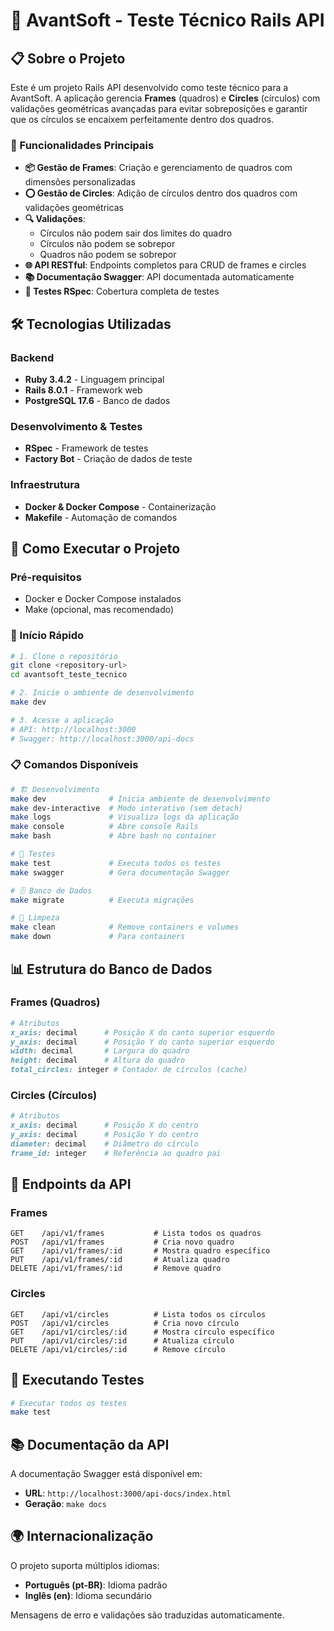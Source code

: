 # 🎯 AvantSoft - Teste Técnico Rails API

## 📋 Sobre o Projeto

Este é um projeto Rails API desenvolvido como teste técnico para a AvantSoft. A aplicação gerencia **Frames** (quadros) e **Circles** (círculos) com validações geométricas avançadas para evitar sobreposições e garantir que os círculos se encaixem perfeitamente dentro dos quadros.

### 🎨 Funcionalidades Principais

- **📦 Gestão de Frames**: Criação e gerenciamento de quadros com dimensões personalizadas
- **⭕ Gestão de Circles**: Adição de círculos dentro dos quadros com validações geométricas
- **🔍 Validações**: 
  - Círculos não podem sair dos limites do quadro
  - Círculos não podem se sobrepor
  - Quadros não podem se sobrepor
- **🌐 API RESTful**: Endpoints completos para CRUD de frames e circles
- **📚 Documentação Swagger**: API documentada automaticamente
- **🧪 Testes RSpec**: Cobertura completa de testes

## 🛠️ Tecnologias Utilizadas

### **Backend**
- **Ruby 3.4.2** - Linguagem principal
- **Rails 8.0.1** - Framework web
- **PostgreSQL 17.6** - Banco de dados

### **Desenvolvimento & Testes**
- **RSpec** - Framework de testes
- **Factory Bot** - Criação de dados de teste

### **Infraestrutura**
- **Docker & Docker Compose** - Containerização
- **Makefile** - Automação de comandos

## 🚀 Como Executar o Projeto

### **Pré-requisitos**
- Docker e Docker Compose instalados
- Make (opcional, mas recomendado)

### **🚀 Início Rápido**

```bash
# 1. Clone o repositório
git clone <repository-url>
cd avantsoft_teste_tecnico

# 2. Inicie o ambiente de desenvolvimento
make dev

# 3. Acesse a aplicação
# API: http://localhost:3000
# Swagger: http://localhost:3000/api-docs
```

### **📋 Comandos Disponíveis**

```bash
# 🏗️ Desenvolvimento
make dev              # Inicia ambiente de desenvolvimento
make dev-interactive  # Modo interativo (sem detach)
make logs             # Visualiza logs da aplicação
make console          # Abre console Rails
make bash             # Abre bash no container

# 🧪 Testes
make test             # Executa todos os testes
make swagger          # Gera documentação Swagger

# 🗄️ Banco de Dados
make migrate          # Executa migrações

# 🧹 Limpeza
make clean            # Remove containers e volumes
make down             # Para containers
```

## 📊 Estrutura do Banco de Dados

### **Frames (Quadros)**
```ruby
# Atributos
x_axis: decimal      # Posição X do canto superior esquerdo
y_axis: decimal      # Posição Y do canto superior esquerdo  
width: decimal       # Largura do quadro
height: decimal      # Altura do quadro
total_circles: integer # Contador de círculos (cache)
```

### **Circles (Círculos)**
```ruby
# Atributos
x_axis: decimal      # Posição X do centro
y_axis: decimal      # Posição Y do centro
diameter: decimal    # Diâmetro do círculo
frame_id: integer    # Referência ao quadro pai
```

## 🔗 Endpoints da API

### **Frames**
```
GET    /api/v1/frames           # Lista todos os quadros
POST   /api/v1/frames           # Cria novo quadro
GET    /api/v1/frames/:id       # Mostra quadro específico
PUT    /api/v1/frames/:id       # Atualiza quadro
DELETE /api/v1/frames/:id       # Remove quadro
```

### **Circles**
```
GET    /api/v1/circles          # Lista todos os círculos
POST   /api/v1/circles          # Cria novo círculo
GET    /api/v1/circles/:id      # Mostra círculo específico
PUT    /api/v1/circles/:id      # Atualiza círculo
DELETE /api/v1/circles/:id      # Remove círculo
```

## 🧪 Executando Testes

```bash
# Executar todos os testes
make test
```

## 📚 Documentação da API

A documentação Swagger está disponível em:
- **URL**: `http://localhost:3000/api-docs/index.html`
- **Geração**: `make docs`

## 🌍 Internacionalização

O projeto suporta múltiplos idiomas:
- **Português (pt-BR)**: Idioma padrão
- **Inglês (en)**: Idioma secundário

Mensagens de erro e validações são traduzidas automaticamente.
